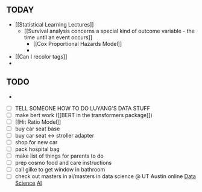 
## TODAY
- [[Statistical Learning Lectures]]
	- [[Survival analysis concerns a special kind of outcome variable - the time until an event occurs]]
		- [[Cox Proportional Hazards Model]]
		- 
- [[Can I recolor tags]]
- 

## TODO

-

- [ ] TELL SOMEONE HOW TO DO LUYANG'S DATA STUFF
- [ ] make bert work ([[BERT in the transformers package]])
- [ ] [[Hit Ratio Model]]
- [ ] buy car seat base
- [ ] buy car seat <-> stroller adapter
- [ ] shop for new car
- [ ] pack hospital bag
- [ ] make list of things for parents to do
- [ ] prep cosmo food and care instructions
- [ ] call gilke to get window in bathroom
- [ ] check out masters in ai/masters in data science @ UT Austin online
        [Data Science](https://cdso.utexas.edu/msds)
        [AI](https://cdso.utexas.edu/msai)